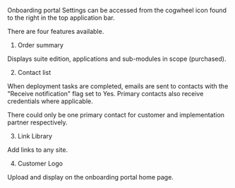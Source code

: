 Onboarding portal Settings can be accessed from the cogwheel icon found to the right in the top application bar.

There are four features available.

1. Order summary

Displays suite edition, applications and sub-modules in scope (purchased).

2. Contact list

When deployment tasks are completed, emails are sent to contacts with the "Receive notification" flag set to Yes. Primary contacts also receive credentials where applicable. 

There could only be one primary contact for customer and implementation partner respectively.  

3. Link Library

Add links to any site.

4. Customer Logo

Upload and display on the onboarding portal home page.
